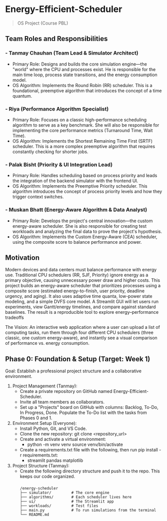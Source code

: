 # Energy-Efficient-Scheduler
> OS Project (Course PBL)

## Team Roles and Responsibilities

### - Tanmay Chauhan (Team Lead & Simulator Architect)
  - Primary Role: Designs and builds the core simulation engine—the "world" where the CPU and processes exist. He is responsible for the main time loop, process state transitions, and the energy consumption model.
- OS Algorithm: Implements the Round Robin (RR) scheduler. This is a foundational, preemptive algorithm that introduces the concept of a time quantum.

### - Riya (Performance Algorithm Specialist)
  - Primary Role: Focuses on a classic high-performance scheduling algorithm to serve as a key benchmark. She will also be responsible for implementing the core performance metrics (Turnaround Time, Wait Time).
- OS Algorithm: Implements the Shortest Remaining Time First (SRTF) scheduler. This is a more complex preemptive algorithm that requires constantly checking for shorter jobs.

### - Palak Bisht (Priority & UI Integration Lead)
  - Primary Role: Handles scheduling based on process priority and leads the integration of the backend simulator with the frontend UI.
- OS Algorithm: Implements the Preemptive Priority scheduler. This algorithm introduces the concept of process priority levels and how they trigger context switches.

### - Muskan Bhatt (Energy-Aware Algorithm & Data Analyst)
  - Primary Role: Develops the project's central innovation—the custom energy-aware scheduler. She is also responsible for creating test workloads and analyzing the final data to prove the project's hypothesis.
- OS Algorithm: Implements the Custom Energy-Aware (CEA) scheduler, using the composite score to balance performance and power.

## Motivation
Modern devices and data centers must balance performance with energy use. Traditional CPU schedulers (RR, SJF, Priority) ignore energy as a primary objective, causing unnecessary power draw and higher costs. This project builds an energy-aware scheduler that prioritizes processes using a composite score (estimated energy-to-finish, user priority, deadline urgency, and aging). It also uses adaptive time quanta, low-power state modeling, and a simple DVFS core model. A
Streamlit GUI will let users run experiments, view Gantt/energy timelines, and compare against standard baselines. The result is a reproducible tool to explore energy–performance tradeoffs

The Vision: An interactive web application where a user can upload a list of computing tasks, run them through four different CPU schedulers (three classic, one custom energy-aware), and instantly see a visual comparison of performance vs. energy consumption.


## Phase 0: Foundation & Setup (Target: Week 1)
Goal: Establish a professional project structure and a collaborative environment.
 1. Project Management (Tanmay):
    - Create a private repository on GitHub named Energy-Efficient-Scheduler.
    - Invite all team members as collaborators.
    - Set up a "Projects" board on GitHub with columns: Backlog, To-Do, In Progress, Done. Populate the To-Do list with the tasks from Phases 0 and 1.
 2. Environment Setup (Everyone):
    - Install Python, Git, and VS Code.
    - Clone the new repository: git clone <repository_url>
    - Create and activate a virtual environment:
       - python -m venv venv
         source venv/bin/activate
    - Create a requirements.txt file with the following, then run pip install -r requirements.txt:
       - streamlit
         pandas
         matplotlib
  3. Project Structure (Tanmay):
     - Create the following directory structure and push it to the repo. This keeps our code organized.
        ###
           /energy-scheduler
           ├── simulator/         # The core engine
           ├── algorithms/        # Each scheduler lives here
           ├── ui/                # The Streamlit app
           ├── workloads/         # Test files
           ├── main.py            # To run simulations from the terminal
           └── README.md
